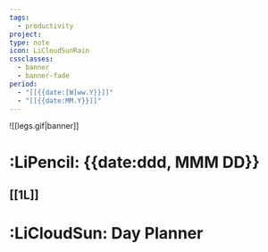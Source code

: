 ```yaml
---
tags:
  - productivity
project: 
type: note
icon: LiCloudSunRain
cssclasses:
  - banner
  - banner-fade
period:
  - "[[{{date:[W]ww.Y}}]]"
  - "[[{{date:MM.Y}}]]"
---
```


![[legs.gif|banner]]
# :LiPencil: {{date:ddd, MMM DD}}
## [[1L]]


# :LiCloudSun: Day Planner